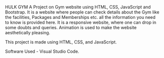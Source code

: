 HULK GYM
A Project on Gym website using HTML, CSS, JavaScript and Bootstrap. It is a website where people can check details about the Gym like the facilities, Packages and Memberships etc. all the information you need to know is provided here. It is a responsive website, where one can drop in some doubts and queries. Animation is used to make the website aesthetically pleasing.

This project is made using HTML, CSS, and JavaScript.

Software Used - Visual Studio Code.
